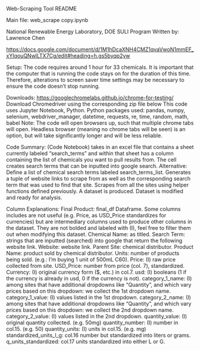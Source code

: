 Web-Scraping Tool README

Main file: web_scrape copy.ipynb

National Renewable Energy Laboratory, DOE SULI Program
Written by: Lawrence Chen

https://docs.google.com/document/d/1M1hDcaXNH4CMZ1qvaVwoN1mmEF_xYIqouQNwlLTX7Cg/edit#heading=h.gs5byqp2yw

Setup:
The code requires around 1 hour for 33 chemicals. It is important that the computer that is running the code stays on for the duration of this time. Therefore, alterations to screen saver time settings may be necessary to ensure the code doesn’t stop running. 

Downloads: 
https://googlechromelabs.github.io/chrome-for-testing/ Download Chromedriver using the corresponding zip file below
This code uses Jupyter Notebook, Python.
Python packages used: pandas, numpy, selenium, webdriver_manager, datetime, requests, re, time, random, math, babel
Note: The code will open browsers up, such that multiple chrome tabs will open. Headless browser (meaning no chrome tabs will be seen) is an option, but will take significantly longer and will be less reliable. 

Code Summary:
(Code Notebook) takes in an excel file that contains a sheet currently labeled “search_terms” and within that sheet has a column containing the list of chemicals you want to pull results from. The cell creates search terms that can be inputted into google search.
Alternative: Define a list of chemical search terms labeled search_terms_list.
Generates a tuple of website links to scrape from as well as the corresponding search term that was used to find that site.
Scrapes from all the sites using helper functions defined previously. A dataset is produced.
Dataset is modified and ready for analysis. 

Column Explanations:
Final Product: final_df Dataframe.
Some columns includes are not useful (e.g. Price, as USD_Price standardizes for currencies) but are intermediary columns used to produce other columns in the dataset. They are not bolded and labeled with (I), feel free to filter them out when modifying this dataset.
Chemical Name: as titled.
Search Term: strings that are inputted (searched) into google that return the following website link.
Website: website link.
Parent Site: chemical distributor.
Product Name: product sold by chemical distributor.
Units: number of products being sold. (e.g.: I’m buying 1 unit of 500mL C60). 
Price: (I) raw price collected from site.
USD_Price: number from price (col. 7), standardized.
Currency: (I) original currency form ($, etc.) in col.7.
 usd: (I) booleans (1 if the currency is already in usd, 0 if the currency is not). 
category_1_name: (I) among sites that have additional dropdowns like “Quantity”, and which vary prices based on this dropdown: we collect the 1st dropdown name. 
category_1_value: (I) values listed in the 1st dropdown. 
category_2_name: (I) among sites that have additional dropdowns like “Quantity”, and which vary prices based on this dropdown: we collect the 2nd dropdown name. 
category_2_value: (I) values listed in the 2nd dropdown.
quantity_value: (I) original quantity collected. (e.g. 50mg)
quantity_number:  (I) number in col.15. (e.g. 50)
quantity_units: (I) units in col.15. (e.g. mg)
standardized_units_l_g: col.16 number but standardized into liters or grams. 
q_units_standardized: col.17 units standardized into either L or G.
